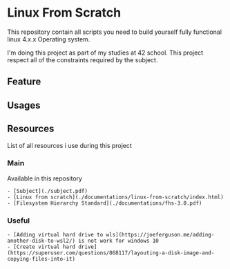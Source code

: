 # Linux From Scratch

This repository contain all scripts you need to build yourself fully functional linux 4.x.x Operating system.

I'm doing this project as part of my studies at 42 school.
This project respect all of the constraints required by the subject.

## Feature


## Usages


## Resources

List of all resources i use during this project

### Main

Available in this repository

	- [Subject](./subject.pdf)
	- [Linux from scratch](./documentations/linux-from-scratch/index.html)
	- [Filesystem Hierarchy Standard](./documentations/fhs-3.0.pdf)

### Useful

	- [Adding virtual hard drive to wls](https://joeferguson.me/adding-another-disk-to-wsl2/) is not work for windows 10
	- [Create virtual hard drive](https://superuser.com/questions/868117/layouting-a-disk-image-and-copying-files-into-it)